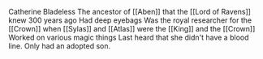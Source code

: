 Catherine Bladeless
The ancestor of [[Aben]] that the [[Lord of Ravens]] knew 300 years ago
Had deep eyebags
Was the royal researcher for the [[Crown]]
	when [[Sylas]] and [[Atlas]] were the [[King]] and the [[Crown]]
	Worked on various magic things
Last heard that she didn't have a blood line. Only had an adopted son.
